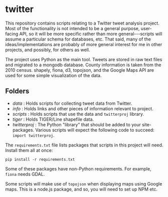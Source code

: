 twitter
=======

This repository contains scripts relating to a Twitter tweet analysis project.
Most of the functionality is not intended to be a general purpose, user-facing
API, so it will be more specific rather than more general---scripts will
assume a particular schema for databases, etc. That said, many of the
ideas/implementations are probably of more general interest for me in other
projects, and possibly, for others as well.

The project uses Python as the main tool. Tweets are stored in raw text files
and migrated to a mongodb database. County information is taken from the 2010
census. shapely, fiona, d3, topojson, and the Google Maps API are used for
some simple visualization of the data.

Folders
-------

-   *data* : Holds scripts for collecting tweet data from Twitter.
-   *info* : Holds links and other pieces of information relevant to project.
-   *scripts* : Holds scripts that use the data and `twitterproj` library.
-   *tiger* : Holds TIGER/Line shapefile data.
-   *twitterproj* : The Python "library" that should be added to your
    site-packages. Various scripts will expect the following code to
    succeed: `import twitterproj`.

The `requirements.txt` file lists packages that scripts in this project
will need. Install them all at once:

    pip install -r requirements.txt

Some of these packages have non-Python requirements. For example, `fiona`
needs GDAL.

Some scripts will make use of `topojson` when displaying maps using
Google maps. This is a node.js package, and so, you will need to 
set up NPM etc.
